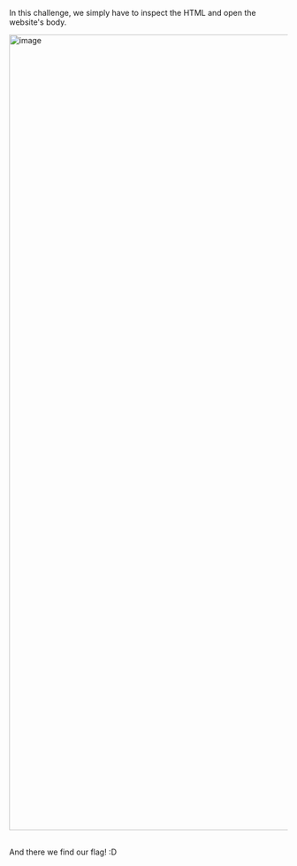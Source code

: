 In this challenge, we simply have to inspect the HTML and open the website's body.

<img width="1439" alt="image" src="https://github.com/user-attachments/assets/d1819049-b9fc-45a7-8187-6a9deaf4593b">

<br>
<br>

And there we find our flag! :D
